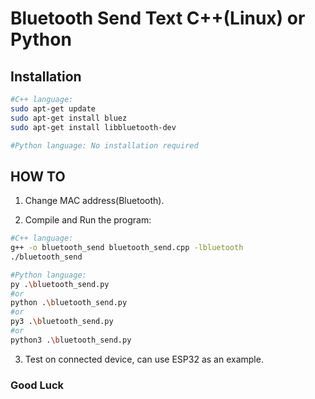 # Bluetooth Send Text C++(Linux) or Python

## Installation 
```bash
#C++ language:
sudo apt-get update
sudo apt-get install bluez
sudo apt-get install libbluetooth-dev

#Python language: No installation required
```

## HOW TO
1. Change MAC address(Bluetooth).

2. Compile and Run the program:
```bash
#C++ language:
g++ -o bluetooth_send bluetooth_send.cpp -lbluetooth
./bluetooth_send

#Python language:
py .\bluetooth_send.py
#or
python .\bluetooth_send.py
#or
py3 .\bluetooth_send.py
#or
python3 .\bluetooth_send.py
```

3. Test on connected device, can use ESP32 as an example.

### Good Luck
